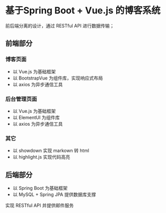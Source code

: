 # 基于Spring Boot + Vue.js 的博客系统

前后端分离的设计，通过 RESTful API 进行数据传输；

## 前端部分

### 博客页面
* 以 Vue.js 为基础框架
* 以 BootstrapVue 为组件库，实现响应式布局
* 以 axios 为异步通信工具

### 后台管理页面
* 以 Vue.js 为基础框架
* 以 ElementUI 为组件库
* 以 axios 为异步通信工具

### 其它
* 以 showdown 实现 markown 转 html 
* 以 highlight.js 实现代码高亮

## 后端部分
* 以 Spring Boot 为基础框架
* 以 MySQL + Spring JPA 提供数据库支撑

实现 RESTful API 并提供邮件服务
